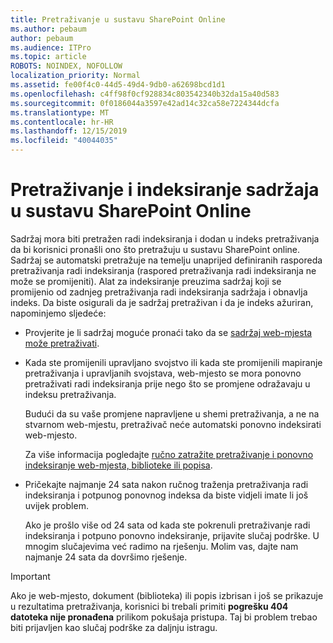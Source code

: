 ```yaml
---
title: Pretraživanje u sustavu SharePoint Online
ms.author: pebaum
author: pebaum
ms.audience: ITPro
ms.topic: article
ROBOTS: NOINDEX, NOFOLLOW
localization_priority: Normal
ms.assetid: fe00f4c0-44d5-49d4-9db0-a62698bcd1d1
ms.openlocfilehash: c4ff98f0cf928834c803542340b32da15a40d583
ms.sourcegitcommit: 0f0186044a3597e42ad14c32ca58e7224344dcfa
ms.translationtype: MT
ms.contentlocale: hr-HR
ms.lasthandoff: 12/15/2019
ms.locfileid: "40044035"
---
```

# <a name="content-crawling-and-indexing-in-sharepoint-online"></a>Pretraživanje i indeksiranje sadržaja u sustavu SharePoint Online

Sadržaj mora biti pretražen radi indeksiranja i dodan u indeks pretraživanja da bi korisnici pronašli ono što pretražuju u sustavu SharePoint online. Sadržaj se automatski pretražuje na temelju unaprijed definiranih rasporeda pretraživanja radi indeksiranja (raspored pretraživanja radi indeksiranja ne može se promijeniti). Alat za indeksiranje preuzima sadržaj koji se promijenio od zadnjeg pretraživanja radi indeksiranja sadržaja i obnavlja indeks. Da biste osigurali da je sadržaj pretraživan i da je indeks ažuriran, napominjemo sljedeće:

- Provjerite je li sadržaj moguće pronaći tako da se [sadržaj web-mjesta može pretraživati](https://docs.microsoft.com/sharepoint/make-site-content-searchable).

- Kada ste promijenili upravljano svojstvo ili kada ste promijenili mapiranje pretraživanja i upravljanih svojstava, web-mjesto se mora ponovno pretraživati radi indeksiranja prije nego što se promjene odražavaju u indeksu pretraživanja. 

    Budući da su vaše promjene napravljene u shemi pretraživanja, a ne na stvarnom web-mjestu, pretraživač neće automatski ponovno indeksirati web-mjesto. 

    Za više informacija pogledajte [ručno zatražite pretraživanje i ponovno indeksiranje web-mjesta, biblioteke ili popisa](https://docs.microsoft.com/sharepoint/crawl-site-conten).

- Pričekajte najmanje 24 sata nakon ručnog traženja pretraživanja radi indeksiranja i potpunog ponovnog indeksa da biste vidjeli imate li još uvijek problem. 

    Ako je prošlo više od 24 sata od kada ste pokrenuli pretraživanje radi indeksiranja i potpuno ponovno indeksiranje, prijavite slučaj podrške. U mnogim slučajevima već radimo na rješenju. Molim vas, dajte nam najmanje 24 sata da dovršimo rješenje.

> [!IMPORTANT]
> Ako je web-mjesto, dokument (biblioteka) ili popis izbrisan i još se prikazuje u rezultatima pretraživanja, korisnici bi trebali primiti **pogrešku 404 datoteka nije pronađena** prilikom pokušaja pristupa. Taj bi problem trebao biti prijavljen kao slučaj podrške za daljnju istragu. 



